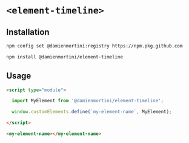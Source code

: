 # `<element-timeline>`

## Installation

```sh
npm config set @damienmortini:registry https://npm.pkg.github.com

npm install @damienmortini/element-timeline
```

## Usage
```html
<script type="module">

  import MyElement from '@damienmortini/element-timeline';

  window.customElements.define(`my-element-name`, MyElement);

</script>

<my-element-name></my-element-name>
```
